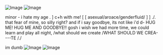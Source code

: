 ![Image](https://github.com/user-attachments/assets/40020734-64e9-41a7-99b8-3ab7f0982645) 
![Image](https://github.com/user-attachments/assets/6c45731a-ab0c-42da-a9aa-1fcd7e834db7)



minor - i hate my age . ] c+h with me! [ [ asexual/aroace/genderfluid/ ] ]  ./. that fear of mine, so silly right? and if i say goodbye, its not like i'd d- HUG ME! HUG ME AND GOODBYE!! gosh i wish we had more time, we could learn and play all night, /what should we create /WHAT SHOULD WE CREA----TE /./

im dumb
                                                                                                                                 ![Image](https://github.com/user-attachments/assets/3ce733a1-af8c-446e-9d93-c70e03148df8)
                                                                                                                                ![Image](https://github.com/user-attachments/assets/65ebf057-8cca-48e3-8274-8b32621ac01b)                                       
